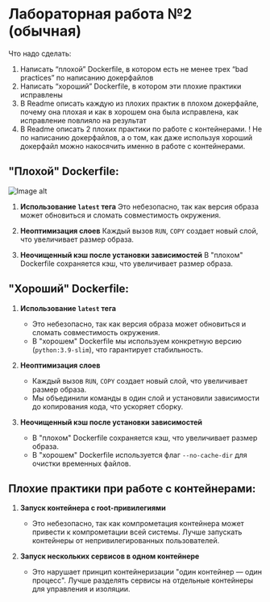 # Лабораторная работа №2 (обычная)
Что надо сделать:
1. Написать “плохой” Dockerfile, в котором есть не менее трех “bad practices” по написанию докерфайлов
2. Написать “хороший” Dockerfile, в котором эти плохие практики исправлены
3. В Readme описать каждую из плохих практик в плохом докерфайле, почему она плохая и как в хорошем она была исправлена, как исправление повлияло на результат
4. В Readme описать 2 плохих практики по работе с контейнерами. ! Не по написанию докерфайлов, а о том, как даже используя хороший докерфайл можно накосячить именно в работе с контейнерами.


## "Плохой" Dockerfile:

![Image alt]()

1. **Использование `latest` тега**
   Это небезопасно, так как версия образа может обновиться и сломать совместимость окружения.

2. **Неоптимизация слоев**
   Каждый вызов `RUN`, `COPY` создает новый слой, что увеличивает размер образа.

3. **Неочищенный кэш после установки зависимостей**
   В "плохом" Dockerfile сохраняется кэш, что увеличивает размер образа.
   
  
## "Хороший" Dockerfile:

1. **Использование `latest` тега**
   - Это небезопасно, так как версия образа может обновиться и сломать совместимость окружения.
   - В "хорошем" Dockerfile мы используем конкретную версию (`python:3.9-slim`), что гарантирует стабильность.

2. **Неоптимизация слоев**
   - Каждый вызов `RUN`, `COPY` создает новый слой, что увеличивает размер образа.
   - Мы объединили команды в один слой и установили зависимости до копирования кода, что ускоряет сборку.

3. **Неочищенный кэш после установки зависимостей**
   - В "плохом" Dockerfile сохраняется кэш, что увеличивает размер образа.
   - В "хорошем" Dockerfile используется флаг `--no-cache-dir` для очистки временных файлов.
     

## Плохие практики при работе с контейнерами:

1. **Запуск контейнера с root-привилегиями**
   - Это небезопасно, так как компрометация контейнера может привести к компрометации всей системы. Лучше запускать контейнеры от непривилегированных пользователей.

2. **Запуск нескольких сервисов в одном контейнере**
   - Это нарушает принцип контейнеризации "один контейнер — один процесс". Лучше разделять сервисы на отдельные контейнеры для управления и изоляции.
